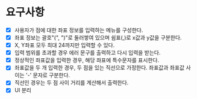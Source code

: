 # 요구사항
- [x] 사용자가 점에 대한 좌표 정보를 입력하는 메뉴를 구성한다.
- [x] 좌표 정보는 괄호"(", ")"로 둘러쌓여 있으며 쉼표(,)로 x값과 y값을 구분한다.
- [x] X, Y좌표 모두 최대 24까지만 입력할 수 있다.
- [x] 입력 범위를 초과할 경우 에러 문구를 출력하고 다시 입력을 받는다.
- [x] 정상적인 좌표값을 입력한 경우, 해당 좌표에 특수문자를 표시한다.
- [x] 좌표값을 두 개 입력한 경우, 두 점을 있는 직선으로 가정한다. 좌표값과 좌표값 사이는 '-' 문자로 구분한다.
- [x] 직선인 경우는 두 점 사이 거리를 계산해서 출력한다.
- [x] UI 분리